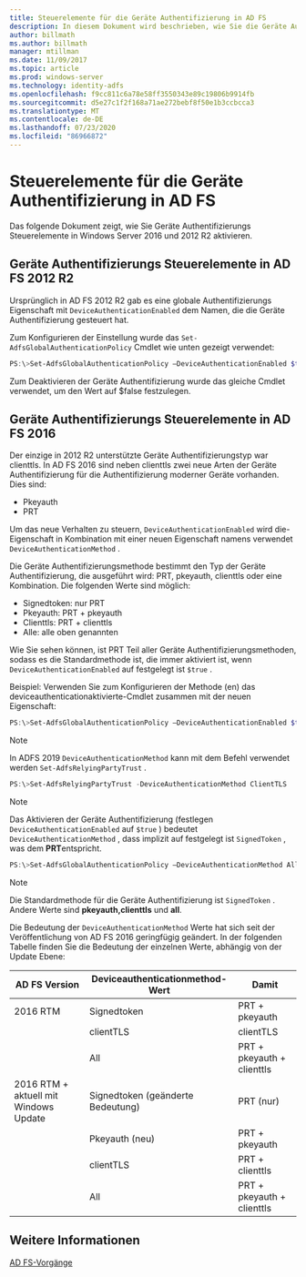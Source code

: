 ```yaml
---
title: Steuerelemente für die Geräte Authentifizierung in AD FS
description: In diesem Dokument wird beschrieben, wie Sie die Geräte Authentifizierung in AD FS für Windows Server 2016 und 2012 R2 aktivieren.
author: billmath
ms.author: billmath
manager: mtillman
ms.date: 11/09/2017
ms.topic: article
ms.prod: windows-server
ms.technology: identity-adfs
ms.openlocfilehash: f9cc811c6a78e58ff3550343e89c19806b9914fb
ms.sourcegitcommit: d5e27c1f2f168a71ae272bebf8f50e1b3ccbcca3
ms.translationtype: MT
ms.contentlocale: de-DE
ms.lasthandoff: 07/23/2020
ms.locfileid: "86966872"
---
```

# <a name="device-authentication-controls-in-ad-fs"></a>Steuerelemente für die Geräte Authentifizierung in AD FS
Das folgende Dokument zeigt, wie Sie Geräte Authentifizierungs Steuerelemente in Windows Server 2016 und 2012 R2 aktivieren.

## <a name="device-authentication-controls-in-ad-fs-2012-r2"></a>Geräte Authentifizierungs Steuerelemente in AD FS 2012 R2
Ursprünglich in AD FS 2012 R2 gab es eine globale Authentifizierungs Eigenschaft mit `DeviceAuthenticationEnabled` dem Namen, die die Geräte Authentifizierung gesteuert hat.

Zum Konfigurieren der Einstellung wurde das `Set-AdfsGlobalAuthenticationPolicy` Cmdlet wie unten gezeigt verwendet:


``` powershell
PS:\>Set-AdfsGlobalAuthenticationPolicy –DeviceAuthenticationEnabled $true
```



Zum Deaktivieren der Geräte Authentifizierung wurde das gleiche Cmdlet verwendet, um den Wert auf $false festzulegen.

## <a name="device-authentication-controls-in-ad-fs-2016"></a>Geräte Authentifizierungs Steuerelemente in AD FS 2016
Der einzige in 2012 R2 unterstützte Geräte Authentifizierungstyp war clienttls.  In AD FS 2016 sind neben clienttls zwei neue Arten der Geräte Authentifizierung für die Authentifizierung moderner Geräte vorhanden.  Dies sind:
- Pkeyauth
- PRT

Um das neue Verhalten zu steuern, `DeviceAuthenticationEnabled` wird die-Eigenschaft in Kombination mit einer neuen Eigenschaft namens verwendet `DeviceAuthenticationMethod` .  

Die Geräte Authentifizierungsmethode bestimmt den Typ der Geräte Authentifizierung, die ausgeführt wird: PRT, pkeyauth, clienttls oder eine Kombination.
Die folgenden Werte sind möglich:
 - Signedtoken: nur PRT
 - Pkeyauth: PRT + pkeyauth
 - Clienttls: PRT + clienttls
 - Alle: alle oben genannten

Wie Sie sehen können, ist PRT Teil aller Geräte Authentifizierungsmethoden, sodass es die Standardmethode ist, die immer aktiviert ist, wenn `DeviceAuthenticationEnabled` auf festgelegt ist `$true` .

Beispiel: Verwenden Sie zum Konfigurieren der Methode (en) das deviceauthenticationaktivierte-Cmdlet zusammen mit der neuen Eigenschaft:

``` powershell
PS:\>Set-AdfsGlobalAuthenticationPolicy –DeviceAuthenticationEnabled $true
```

>[!NOTE]
> In ADFS 2019 `DeviceAuthenticationMethod` kann mit dem Befehl verwendet werden `Set-AdfsRelyingPartyTrust` .

``` powershell
PS:\>Set-AdfsRelyingPartyTrust -DeviceAuthenticationMethod ClientTLS
```

>[!NOTE]
> Das Aktivieren der Geräte Authentifizierung (festlegen `DeviceAuthenticationEnabled` auf `$true` ) bedeutet `DeviceAuthenticationMethod` , dass implizit auf festgelegt ist `SignedToken` , was dem **PRT**entspricht.


``` powershell
PS:\>Set-AdfsGlobalAuthenticationPolicy –DeviceAuthenticationMethod All
```
> [!NOTE]
> Die Standardmethode für die Geräte Authentifizierung ist `SignedToken` .  Andere Werte sind **pkeyauth,**<strong>clienttls</strong> und **all**.

Die Bedeutung der `DeviceAuthenticationMethod` Werte hat sich seit der Veröffentlichung von AD FS 2016 geringfügig geändert.  In der folgenden Tabelle finden Sie die Bedeutung der einzelnen Werte, abhängig von der Update Ebene:


|AD FS Version|Deviceauthenticationmethod-Wert|Damit|
| ----- | ----- | ----- |
|2016 RTM|Signedtoken|PRT + pkeyauth|
||clientTLS|clientTLS|
||All|PRT + pkeyauth + clienttls|
|2016 RTM + aktuell mit Windows Update|Signedtoken (geänderte Bedeutung)|PRT (nur)|
||Pkeyauth (neu)|PRT + pkeyauth|
||clientTLS|PRT + clienttls|
||All|PRT + pkeyauth + clienttls|

## <a name="see-also"></a>Weitere Informationen
[AD FS-Vorgänge](../ad-fs-operations.md)
